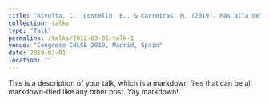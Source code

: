 ```yaml
---
title: "Rivolta, C., Costello, B., & Carreiras, M. (2019). Más allá del espacio: explorando la dimensión del tiempo en LSE"
collection: talks
type: "Talk"
permalink: /talks/2012-03-01-talk-1
venue: "Congreso CNLSE 2019, Madrid, Spain"
date: 2019-03-01
location: ""
---
```


This is a description of your talk, which is a markdown files that can be all markdown-ified like any other post. Yay markdown!
